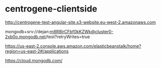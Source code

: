 # centrogene-clientside

http://centrogene-test-angular-site.s3-website.eu-west-2.amazonaws.com

mongodb+srv://dejan:m8R8lrCFbf0kKZWk@cluster0-2xb0o.mongodb.net/test?retryWrites=true

https://us-east-2.console.aws.amazon.com/elasticbeanstalk/home?region=us-east-2#/applications

https://cloud.mongodb.com/
